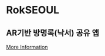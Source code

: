# RokSEOUL
## AR기반 방명록(낙서) 공유 앱  
[More Information](https://github.com/Tadoya/RokSeoul/blob/master/RokSeoul%201.0.pdf)
